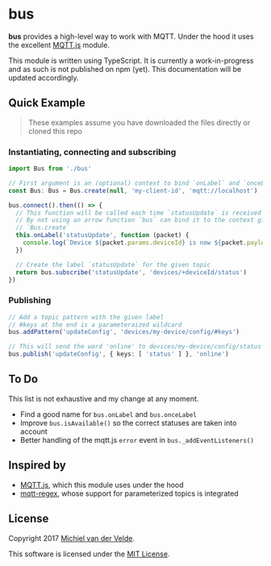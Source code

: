 # bus

**bus** provides a high-level way to work with MQTT. Under the hood it uses
the excellent [MQTT.js](https://github.com/mqttjs/MQTT.js) module.

This module is written using TypeScript. It is currently a work-in-progress and
as such is not published on npm (yet). This documentation will be updated
accordingly.

## Quick Example

> These examples assume you have downloaded the files directly or cloned this repo

### Instantiating, connecting and subscribing

```ts
import Bus from './bus'

// First argument is an (optional) context to bind `onLabel` and `onceLabel` to
const Bus: Bus = Bus.create(null, 'my-client-id', 'mqtt://localhost')

bus.connect().then(() => {
  // This function will be called each time `statusUpdate` is received
  // By not using an arrow function `bus` can bind it to the context given in
  // `Bus.create`
  this.onLabel('statusUpdate', function (packet) {
    console.log(`Device ${packet.params.deviceId} is now ${packet.payload}`)
  })

  // Create the label `statusUpdate` for the given topic
  return bus.subscribe('statusUpdate', 'devices/+deviceId/status')
})
```

### Publishing

```ts
// Add a topic pattern with the given label
// #keys at the end is a parameteraized wildcard
bus.addPattern('updateConfig', 'devices/my-device/config/#keys')

// This will send the word 'online' to devices/my-device/config/status
bus.publish('updateConfig', { keys: [ 'status' ] }, 'online')
```

## To Do

This list is not exhaustive and my change at any moment.

- Find a good name for `bus.onLabel` and `bus.onceLabel`
- Improve `bus.isAvailable()` so the correct statuses are taken into account
- Better handling of the mqtt.js `error` event in `bus._addEventListeners()`

## Inspired by

- [MQTT.js](https://github.com/mqttjs/MQTT.js), which this module uses under the hood
- [mqtt-regex](https://github.com/RangerMauve/mqtt-regex), whose support for parameterized
topics is integrated

## License

Copyright 2017 [Michiel van der Velde](http://www.michielvdvelde.nl).

This software is licensed under the [MIT License](LICENSE).
